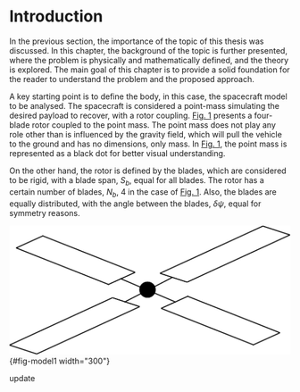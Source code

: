 # Introduction

In the previous section, the importance of the topic of this thesis was discussed. In this chapter, the background of the topic is further presented, where the problem is physically and mathematically defined, and the theory is explored. The main goal of this chapter is to provide a solid foundation for the reader to understand the problem and the proposed approach.

A key starting point is to define the body, in this case, the spacecraft model to be analysed. The spacecraft is considered a point-mass simulating the desired payload to recover, with a rotor coupling. [Fig.&nbsp;1](#fig-model1) presents a four-blade rotor coupled to the point mass. The point mass does not play any role other than is influenced by the gravity field, which will pull the vehicle to the ground and has no dimensions, only mass. In [Fig.&nbsp;1](#fig-model1), the point mass is represented as a black dot for better visual understanding.

On the other hand, the rotor is defined by the blades, which are considered to be rigid, with a blade span, $S_b$, equal for all blades. The rotor has a certain number of blades, $N_b$, 4 in the case of [Fig.&nbsp;1](#fig-model1). Also, the blades are equally distributed, with the angle between the blades, $\delta\psi$, equal for symmetry reasons.


![A model vehicle](../assets/img/model_vehicle.png){#fig-model1 width="300"}

update
